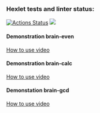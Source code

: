 ### Hexlet tests and linter status:
[![Actions Status](https://github.com/escape-8/php-project-45/actions/workflows/hexlet-check.yml/badge.svg)](https://github.com/escape-8/php-project-45/actions)
<a href="https://codeclimate.com/github/escape-8/php-project-45/maintainability"><img src="https://api.codeclimate.com/v1/badges/77ee458bad8c10601e60/maintainability" /></a>

#### Demonstration brain-even
[How to use video](https://asciinema.org/a/nE3kQ2C3FyNnzLpZcHIYGYrLj)

#### Demonstration brain-calc
[How to use video](https://asciinema.org/a/L6yiF5Nb4se4Q8ous357LpFkO)

#### Demonstation brain-gcd
[How to use video](https://asciinema.org/a/saQYvT5b742sikpnjB0DA5Frx)
